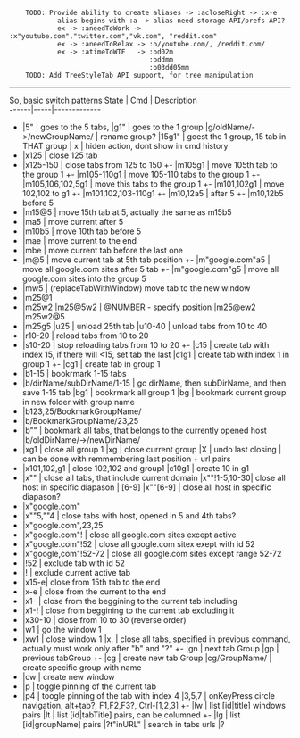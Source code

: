         TODO: Provide ability to create aliases -> :acloseRight -> :x-e
                alias begins with :a -> alias need storage API/prefs API? 
                ex -> :aneedToWork -> :x"youtube.com","twitter.com","vk.com", "reddit.com"
                ex -> :aneedToRelax -> :o/youtube.com/, /reddit.com/
                ex -> :atimeToWTF   -> :od02m
                                       :oddmm
                                       :o03dd05mm
        TODO: Add TreeStyleTab API support, for tree manipulation

---

 So, basic switch patterns 
 State | Cmd |  Description  
 ------|-----|-------------
  +    |5"       |  goes to the 5 tabs,
       |g1"      |  goes to the 1 group
       |g/oldName/->/newGroupName/  |  rename group?
       |15g1"    |  goest the 1 group, 15 tab in THAT group
       | x<some content>  |  hiden action, dont show in cmd history
  +    |x125     |  close 125 tab
  +    |x125-150 | close tabs from 125 to 150
  +-   |m105g1   | move 105th tab to the group 1
  +-   |m105-110g1 | move 105-110 tabs to the group 1
  +-   |m105,106,102,5g1 | move this tabs to the group 1
  +-   |m101,102g1  |  move 102,102 to g1
  +-   |m101,102,103-110g1
  +-   |m10,12a5  |  after 5
  +-   |m10,12b5  |  before 5
  +    |m15@5   |  move 15th tab at 5, actually the same as m15b5
  +    |ma5     |  move current after 5
  +    |m10b5   |  move 10th tab before 5
  +    |mae  |  move current to the end
  +    |mbe  |  move current tab before the last one
  +    |m@5  |  move current tab at 5th tab position
  +-   |m"google.com"a5  |  move all google.com sites after 5 tab
  +-   |m"google.com"g5  |  move all google.com sites into the group 5
  +    |mw5  |  (replaceTabWithWindow) move tab to the new window
  +    |m25@1
  +    |m25w2
       |m25@5w2 | @NUMBER - specify position
       |m25@ew2
       |m25w2@5
  +    |m25g5
       |u25     |  unload 25th tab
       |u10-40  |  unload tabs from 10 to 40
  +    |r10-20  |  reload tabs from 10 to 20
  +    |s10-20  |  stop reloading tabs from 10 to 20
  +-   |c15     | create tab with index 15, if there will <15, set tab the last
       |c1g1    | create tab with index 1 in group 1
  +-   |cg1     | create tab in group 1
  +    |b1-15   | bookrmark 1-15 tabs
  +    |b/dirName/subDirName/1-15 | go dirName, then subDirName, and then save 1-15 tab 
       |bg1     | bookrmark all group 1
       |bg      |  bookmark current group in new folder with group name
  +    |b123,25/BookmarkGroupName/
  +    |b/BookmarkGroupName/23,25
  +    |b""     |  bookmark all tabs, that belongs to the currently opened host
       |b/oldDirName/->/newDirName/
  +    |xg1     | close all group 1
       |xg      | close current group
       |X       | undo last closing  |  can be done with remmembering last position + url pairs
  +    |x101,102,g1  |  close 102,102 and group1
       |c10g1        |  create 10 in g1
  +    |x""          |  close all tabs, that include current domain
       |x""!1-5,10-30|  close all host in specific diapason  |  [6-9]
       |x""[6-9]     |  close all host in specific diapason?
  +    |x"google.com"
  +    |x""5,""4  |  close tabs with host, opened in 5 and 4th tabs?
  +    |x"google.com",23,25
  +    |x"google.com"!      |  close all google.com sites except active 
  +    |x"google.com"!52    |  close all google.com sitex exept with id 52
  +    |x"google,com"!52-72 |  close all google.com sites except range 52-72
  +    |!52  |  exclude tab with id 52
  +    |!    | exclude current active tab
  +    |x15-e|  close from 15th tab to the end
  +    |x-e  |  close from the current to the end
  +    |x1-  |  close from the beggining to the current tab including
  +    |x1-!    |  close from beggining to the current tab excluding it
  +    |x30-10  |  close from 10 to 30 (reverse order)
  +    |w1  |  go the window 1
  +    |xw1 |  close window 1
       |x.  |  close all tabs, specified in previous command, actually must work only after "b" and "?"
  +-   |gn  |  next tab Group
       |gp  |  previous tabGroup
  +-   |cg  |  create new tab Group
       |cg/GroupName/  |  create specific group with name
  +    |cw  |  create new window
  +    |p   |  toggle pinning of the current tab
  +    |p4  |  toogle pinning of the tab with index 4
       |3,5,7  |  onKeyPress circle navigation, alt+tab?, F1,F2,F3?, Ctrl-[1,2,3]
  +-   |lw  |  list [id|title] windows pairs
       |lt  |  list [id|tabTitle] pairs, can be columned
  +-   |lg  |  list [id|groupName] pairs
       |?t"inURL"  |  search in tabs urls
       |?<title>,<title>
       |?<title>w  |  search tab in opened windows
       |?<title>b  |  search tab in bookmarkings
       |?<title>g  |  search tab in all window' groups
       |?<title>b/some/dir/ |  search tab by word "title" in Bookmars some/dir
  +    |b<title>/some/Dir/  |  bookmark tabs with word "title" in title to the some/dir
  +    |x<title>  |  close tabs with "title" word in title
  +    |x<word 1>,<word 2>, <word 3>  |  close with word 1 OR worf 2 OR word 3
  +    |x<word 1 & word 2 & word3>    |  close with word 1 AND word 2 AND word3
       |?<>  | in current visible window/group
       |?<>w |in all windows  |  means on all groups? -> get window <br>, then gBrowser, then visibleTabs -> go by index, can be implmented only after adding remote commands feature
       |?<>g |in all groups of the current window <br> -> need to map all the groups? -> go by 15g3, 15g/media/
       |?<>wg|in all groups of the all windows  <br> -> go by 15w3g5 -> w3+g5+15 OR w3,g5,15
       |?<>h |in history -> cannt be mapped to idexes -> go/open by URL
       TREE STYLE TAB dependent -> begins with |t
       |tt25,26,28  |  create tree 
       |tc25    |  collapse tree with 25th tab
       |tut25   |  uncollpase tree with 25-th tab (in head or in body?)
       |tx25    |  close tree with 25-th tab
       |tm25b   |  move tree one level higher
       |tm25a   |  move tree one level lower
       REMOTE COMMANDS SUPPORT
       |w3x5  |  delete tab 5 in window 3 ->  can be done with translating <br> messages between tabsManagers w3[smth]? -> send to w3 manager [smth]
       SYNCED TABS SUPPORT
       |o%sync
       |h  |  display help or history ?
       |f  |  force focus change?
       |m25g1f  |  move 25th tab into group 1 and focus it

---

```
    Feature request: highlight tabs, passed to the cmd window
                     reg - on close, blue - on move, green - on bookmarking

  Numeration states:
      Reservational   -> keep tab index until close
      Reservationaless-> change tab index on tab open/close/move? events
  Numeration behaviours:
      Global      -> 1-N tabs ; Group (1-K), Group(K++ - M), Group(M++ - N)
          |- Relative     (5 3 1 [0] 2 4 6)
          |- Sequiental   (1 2 [3] 4 5 6)
       PerGroup   -> Group(1-N tabs), Group(1-N tabs) etc 
          |- Relative
          |- Sequiental

  Basic algorithm:
  Event -> Extenstion is loaded
      then
          checks 
              prefs
              conflicting addons (TabBadge?)
          get current window 
          get visible tabs
          map visible tabs ID to Indexes
          add labels with specific tab's Indexes

  Event -> Tab closed
      then
          change all label AFTER closed tab
          OR
          do nothing in case of reservationless numeration
  Event -> Tab opened
          If it will be opened
              last -> just add label
              somewhere else -> recount elements after added tab in case
                  of reservationless numeration state
  Event -> Tab moved
          recount and relabel indexes after
          OR
          do nothing in case of reservational numeration
  Event -> Group changed
          recount tabs
          relabel it
  Event -> Group closed (valueable in case of global numbering)

  So, the will be the next possible functions:
          ==Base==
      getCurrentWindow
      getCurrentTab
      countVisibleTabs
      countAllTabs
      bindKeys
          ==Numerical logic==
      getTabsAfterCurrent
      mapTabsToIndexes
      remapTabsToIndexes ?
          ==GUI opps==
      addTabLabel
      updateTabLabel
      deleteTabLabel
      showCmdInput
      readCmdFromInput
          ==Controlling==
      getCmd
      goToGroup
      goToTab
      scrollTabBarNext -> for horizontal go RIGHT, for vertical go DOWN
      scrollTabBarPrev -> for horizontal go LEFT, for vertical go UP
          ==Event listeners==
      onTabOpened
      onTabClosed
      onTabMoved
      onGroupChange ? 
          ==Extension dependent==
      checkPrefs
      loadPrefs
      savePrefs
 Rename TM to TabsManager
 set the next strcture
 TabsManager
    |-dataProvider
        |-[g,s]ownerWindow
        |-[g]gBrowser
        |-groupsMaps
        |-[g]groupItems
        |-[g]currentGroup
        |-[g]activeIndexToIdMap
        |-[g]activeIdToIndexMap
        |-visibleTabs
        |-commandHistory
        |-counfOfTabs
        |-_initData
        |-doIndexIdRemaping
        |-removeTabFromMapsAt
        |-addTabToMaps
        |-getTabAt
        |-getTabIndex
        |-getCurrentTab
        |-getCurrentTabIndex
        |-isLastTab
        |-wasLastTab
        |-isCurrentTab
        |-goNextGroup
        |-trackGroupChange
        |-updateLabelsData
        |-doOptimizedUpdateForClose
        |-doOptimizedUpdateForOpen
        |-doOptimizedUpdateForMove
    |-UIchanger
        |-addLabel
        |-updateLabel
        |-removeLabel
        |-paintTabLabels
    |-dataParser
        |-hasPath
        |-hasPlacing
        |-hasSeveralValues
        |-extractHostValues
        |-extractRangeValues
        |-getSimplifiedArray
        |-hasExcludeList
        |-hasHostData
        |-isRange
        |-isNumber
    |-actions
        |-fixPinnedTabs
        |-openTab
        |-closeTab
        |-reloadTab
        |-stopLoadingTab
        |-moveTab
        |-getRootURI
        |-switchToTab
        |-tooglePinning
        |-bookmarkTab
        |-createGroup
        |-createWindow
        |-closeGroup
        |-closeWindow
        |-changeGroupByName
        |-changeWindowByName
        |-scrollTabViewNext
        |-scrollTabViewPrev
    |-events
 CommandManager
    |-popupProvider
    |-handler
    ```
